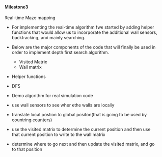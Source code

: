  
#### Milestone3

 Real-time Maze mapping
 * For implementing the real-time algorithm fwe started by adding helper functions that would allow us to incorporate the additional wall
 sensors, backtracking, and mainly searching. 
 * Below are the major components of the code that will finally be used in order to implement depth first search algorithm.
      * Visited Matrix
      * Wall matrix
      
 
 
 
 * Helper functions
 * DFS
 * Demo
 algorithm for real simulation code
 *  use wall sensors to see wher ethe walls are locally
 * translate local postion to global positon(that is going to be used by countring counters)
 * use the visited matrix to determine the current position and then use that current position to write to the wall matrix
 * determine where to go next and then update the visited matrix, and go to that position
 

